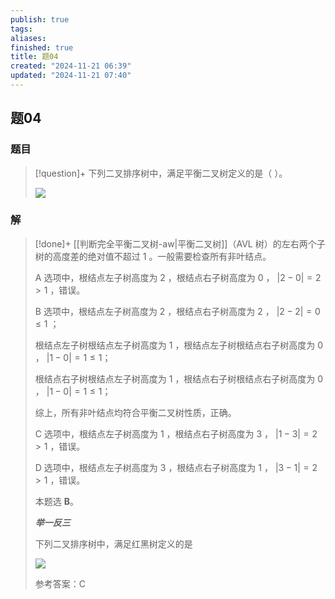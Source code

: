 ```yaml
---
publish: true
tags: 
aliases: 
finished: true
title: 题04
created: "2024-11-21 06:39"
updated: "2024-11-21 07:40"
---
```

## 题04
### 题目
> [!question]+
> 下列二叉排序树中，满足平衡二叉树定义的是（ ）。
> 
> ![](https://picx.zhimg.com/v2-1d533714dea050f59c6487a48d92f969_r.jpg)
### 解
> [!done]+
> [[判断完全平衡二叉树-aw|平衡二叉树]]（AVL 树）的左右两个子树的高度差的绝对值不超过 $1$ 。一般需要检查所有非叶结点。
> 
> A 选项中，根结点左子树高度为 $2$ ，根结点右子树高度为 $0$ ， $| 2-0 |=2>1$ ，错误。
> 
> B 选项中，根结点左子树高度为 $2$ ，根结点右子树高度为 $2$ ， $| 2-2 |=0\le1$ ；
> 
> 根结点左子树根结点左子树高度为 $1$ ，根结点左子树根结点右子树高度为 $0$ ， $| 1-0 |=1\le1$；
> 
> 根结点右子树根结点左子树高度为 $1$ ，根结点右子树根结点右子树高度为 $0$ ， $| 1-0 |=1\le1$；
> 
> 综上，所有非叶结点均符合平衡二叉树性质，正确。
> 
> C 选项中，根结点左子树高度为 $1$ ，根结点右子树高度为 $3$ ， $| 1-3 |=2>1$ ，错误。
> 
> D 选项中，根结点左子树高度为 $3$ ，根结点右子树高度为 $1$ ， $| 3-1 |=2>1$ ，错误。
> 
> 本题选 **B**。
> 
> **_举一反三_**
> 
> 下列二叉排序树中，满足红黑树定义的是
> 
> ![](https://pic4.zhimg.com/v2-98ff8aafa5b0825d53e2bbe4719ab297_r.jpg)
> 
> 参考答案：C